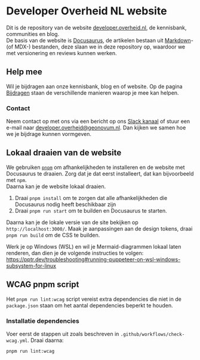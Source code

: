 # Developer Overheid NL website

Dit is de repository van de website [developer.overheid.nl](https://developer.overheid.nl), de kennisbank, communities en blog.  
De basis van de website is [Docusaurus](https://docusaurus.io), de artikelen bestaan uit [Markdown](https://www.markdownguide.org/basic-syntax/)- (of MDX-) bestanden, deze slaan we in deze repository op, waardoor we met versionering en reviews kunnen werken.

## Help mee

Wil je bijdragen aan onze kennisbank, blog en of website. Op de pagina [Bijdragen](https://developer.overheid.nl/contributing#hoe-je-kunt-bijdragen) staan de verschillende manieren waarop je mee kan helpen.

### Contact

Neem contact op met ons via een bericht op ons [Slack kanaal](https://codefornl.slack.com/archives/CFV4B3XE2) of stuur een e-mail naar <developer.overheid@geonovum.nl>. Dan kijken we samen hoe we je bijdrage kunnen vormgeven.

## Lokaal draaien van de website

We gebruiken [`pnpm`](https://pnpm.io/) om afhankelijkheden te installeren en de website met Docusaurus te draaien. Zorg dat je dat eerst installeert, dat kan bijvoorbeeld met `npm`.  
Daarna kan je de website lokaal draaien.

1. Draai `pnpm install` om te zorgen dat alle afhankelijkheden die Docusaurus nodig heeft beschikbaar zijn
1. Draai `pnpm run start` om te builden en Docusaurus te starten.

Daarna kan je de lokale versie van de site bekijken op `http://localhost:3000/`.
Maak je aanpassingen aan de design tokens, draai `pnpm run build` om de CSS te builden.

Werk je op Windows (WSL) en wil je Mermaid-diagrammen lokaal laten renderen, dan dien je de volgende instructies te volgen:
<https://pptr.dev/troubleshooting#running-puppeteer-on-wsl-windows-subsystem-for-linux>

## WCAG pnpm script

Het `pnpm run lint:wcag` script vereist extra dependencies die niet in de `package.json` staan om het aantal dependencies beperkt te houden.

### Installatie dependencies

Voer eerst de stappen uit zoals beschreven in `.github/workflows/check-wcag.yml`. Draai daarna:

``` bash
pnpm run lint:wcag
